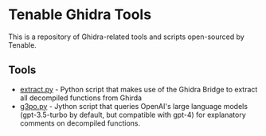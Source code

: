# Tenable Ghidra Tools

This is a repository of Ghidra-related tools and scripts open-sourced by Tenable.



## Tools

* [extract.py](https://github.com/tenable/ghidra_tools/tree/main/extract_decomps) - Python script that makes use of the Ghidra Bridge to extract all decompiled functions from Ghirda
* [g3po.py](https://github.com/tenable/ghidra_tools/tree/main/g3po) - Jython script that queries OpenAI's large language models (gpt-3.5-turbo by default, but compatible with gpt-4) for explanatory comments on decompiled functions.
